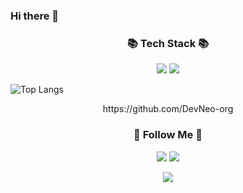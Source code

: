 ### Hi there 👋
<h3 align="center">📚 Tech Stack 📚</h3>
<div align="center">
<!--<a href="이름-색상" target="_blank"><img src="https://img.shields.io/badge/이름-배경색?style=flat-square&logo=이름&logoColor=로고색상"/></a>-->

<a href="Unity-FFFFFF" target="_blank"><img src="https://img.shields.io/badge/Unity-181717?style=flat-square&logo=unity&logoColor=white"/></a>
<a href="Csharp-512BD4" target="_blank"><img src="https://img.shields.io/badge/C%23-239120?style=for-the-badge&logo=c-sharp&logoColor=white"/></a>
</div>

![Top Langs](https://github-readme-stats.vercel.app/api/top-langs/?username=anuraghazra&layout=compact)

<div align="center">
https://github.com/DevNeo-org
<h3 align="center">🌈 Follow Me 🌈</h3>
  </div>
  <p align="center">
  <a href="https://github.com/knhooo"><img src="https://img.shields.io/badge/github-181717?style=flat-square&logo=github&logoColor=white"/></a>
  <a href="mailto:knh000125@gmail.com"><img src="https://img.shields.io/badge/Gmail-d14836?style=flat-square&logo=Gmail&logoColor=white&link=kimhyein7110@gmail.com"/></a>
</p>

<p align="center">
  <a href="https://hits.seeyoufarm.com"><img src="https://hits.seeyoufarm.com/api/count/incr/badge.svg?url=https%3A%2F%2Fgithub.com%2Fhyeinisfree&count_bg=%2341B883&title_bg=%23CDC2C2&icon=github.svg&icon_color=%23E7E7E7&title=hits&edge_flat=false"/></a>
</p>


